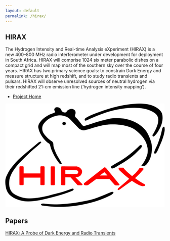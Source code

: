 ```yaml
---
layout: default
permalink: /hirax/
---
```


<section class="spotlight style1 orient-right content-align-left image-position-center">
		<div class="content">
			<h2>HIRAX</h2>
			<p>The Hydrogen Intensity and Real-time Analysis eXperiment (HIRAX) is a new 400–800 MHz radio interferometer under development for deployment in South Africa. HIRAX will comprise 1024 six meter parabolic dishes on a compact grid and will map most of the southern sky over the course of four years. HIRAX has two primary science goals: to constrain Dark Energy and measure structure at high redshift, and to study radio transients and pulsars. HIRAX will observe unresolved sources of neutral hydrogen via their redshifted 21-cm emission line (‘hydrogen intensity mapping’).</p>
			<ul class="actions vertical">
				<li><a href="http://www.acru.ukzn.ac.za/~hirax/" class="button">Project Home</a></li>
			</ul>
		</div>
		<div class="image">
			<img src="/images/hirax_logo.png" alt="" />
		</div>
	</section>

## Papers

[HIRAX: A Probe of Dark Energy and Radio Transients](https://arxiv.org/pdf/1607.02059.pdf)